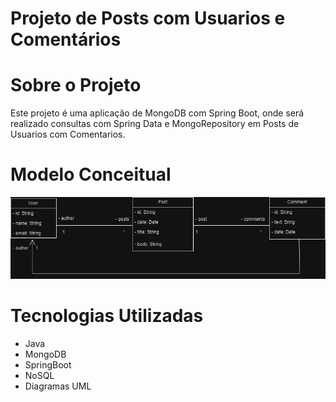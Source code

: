 # Projeto de Posts com Usuarios e Comentários

# Sobre o Projeto
Este projeto é uma aplicação de MongoDB com Spring Boot, onde será realizado consultas com Spring Data e MongoRepository em Posts de Usuarios com Comentarios.

# Modelo Conceitual
![Imagem 1](images/modeloconceitual_preto.jpg)

# Tecnologias Utilizadas
- Java
- MongoDB
- SpringBoot
- NoSQL
- Diagramas UML
